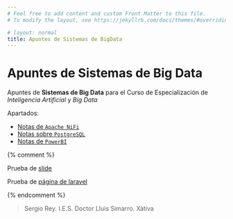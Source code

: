 ```yaml
---
# Feel free to add content and custom Front Matter to this file.
# To modify the layout, see https://jekyllrb.com/docs/themes/#overriding-theme-defaults

# layout: normal
title: Apuntes de Sistemas de BigData
---
```


# Apuntes de **Sistemas de Big Data**

Apuntes de **Sistemas de Big Data**  para el Curso de Especialización de *Inteligencia Artificial* y *Big Data*

Apartados:

- [Notas de `Apache NiFi`](./nifi/)
- [Notas sobre `PostgreSQL`](./postgres/)
- [Notas de `PowerBI`](./powerbi/)

{% comment %} 


Prueba de [slide](./md/es/slides/00.html)

Prueba de [página de laravel](./md/es/00.md)

{% endcomment %}

>Sergio Rey.
>I.E.S. Doctor Lluis Simarro.
>Xàtiva


